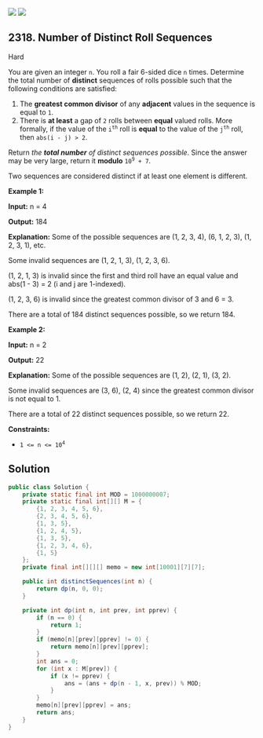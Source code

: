 [![](https://img.shields.io/github/stars/javadev/LeetCode-in-Java?label=Stars&style=flat-square)](https://github.com/javadev/LeetCode-in-Java)
[![](https://img.shields.io/github/forks/javadev/LeetCode-in-Java?label=Fork%20me%20on%20GitHub%20&style=flat-square)](https://github.com/javadev/LeetCode-in-Java/fork)

## 2318\. Number of Distinct Roll Sequences

Hard

You are given an integer `n`. You roll a fair 6-sided dice `n` times. Determine the total number of **distinct** sequences of rolls possible such that the following conditions are satisfied:

1.  The **greatest common divisor** of any **adjacent** values in the sequence is equal to `1`.
2.  There is **at least** a gap of `2` rolls between **equal** valued rolls. More formally, if the value of the <code>i<sup>th</sup></code> roll is **equal** to the value of the <code>j<sup>th</sup></code> roll, then `abs(i - j) > 2`.

Return _the **total number** of distinct sequences possible_. Since the answer may be very large, return it **modulo** <code>10<sup>9</sup> + 7</code>.

Two sequences are considered distinct if at least one element is different.

**Example 1:**

**Input:** n = 4

**Output:** 184

**Explanation:** Some of the possible sequences are (1, 2, 3, 4), (6, 1, 2, 3), (1, 2, 3, 1), etc.

Some invalid sequences are (1, 2, 1, 3), (1, 2, 3, 6).

(1, 2, 1, 3) is invalid since the first and third roll have an equal value and abs(1 - 3) = 2 (i and j are 1-indexed).

(1, 2, 3, 6) is invalid since the greatest common divisor of 3 and 6 = 3.

There are a total of 184 distinct sequences possible, so we return 184.

**Example 2:**

**Input:** n = 2

**Output:** 22

**Explanation:** Some of the possible sequences are (1, 2), (2, 1), (3, 2).

Some invalid sequences are (3, 6), (2, 4) since the greatest common divisor is not equal to 1.

There are a total of 22 distinct sequences possible, so we return 22. 

**Constraints:**

*   <code>1 <= n <= 10<sup>4</sup></code>

## Solution

```java
public class Solution {
    private static final int MOD = 1000000007;
    private static final int[][] M = {
        {1, 2, 3, 4, 5, 6},
        {2, 3, 4, 5, 6},
        {1, 3, 5},
        {1, 2, 4, 5},
        {1, 3, 5},
        {1, 2, 3, 4, 6},
        {1, 5}
    };
    private final int[][][] memo = new int[10001][7][7];

    public int distinctSequences(int n) {
        return dp(n, 0, 0);
    }

    private int dp(int n, int prev, int pprev) {
        if (n == 0) {
            return 1;
        }
        if (memo[n][prev][pprev] != 0) {
            return memo[n][prev][pprev];
        }
        int ans = 0;
        for (int x : M[prev]) {
            if (x != pprev) {
                ans = (ans + dp(n - 1, x, prev)) % MOD;
            }
        }
        memo[n][prev][pprev] = ans;
        return ans;
    }
}
```